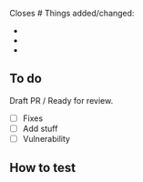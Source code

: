 <!-- If it fixes a reported issue, specify the issue number below -->

Closes #
Things added/changed:
<!-- Specify what the PR adds, fixes, or does -->
- 
- 
- 

## To do
Draft PR / Ready for review.
<!-- Choose one of the options above -->

- [ ] Fixes
- [ ] Add stuff
- [ ] Vulnerability

## How to test
<!-- Please add testing instructions here -->
